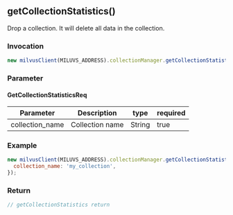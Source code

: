## getCollectionStatistics()
Drop a collection. It will delete all data in the collection.

### Invocation 
```javascript
new milvusClient(MILUVS_ADDRESS).collectionManager.getCollectionStatistics(GetCollectionStatisticsReq);
```

### Parameter
#### GetCollectionStatisticsReq
| Parameter       | Description     | type   | required |
| --------------- | --------------- | ------ | -------- |
| collection_name | Collection name | String | true     |


### Example
```javascript
new milvusClient(MILUVS_ADDRESS).collectionManager.getCollectionStatistics({
  collection_name: 'my_collection',
});
```
### Return
```javascript
// getCollectionStatistics return
```
